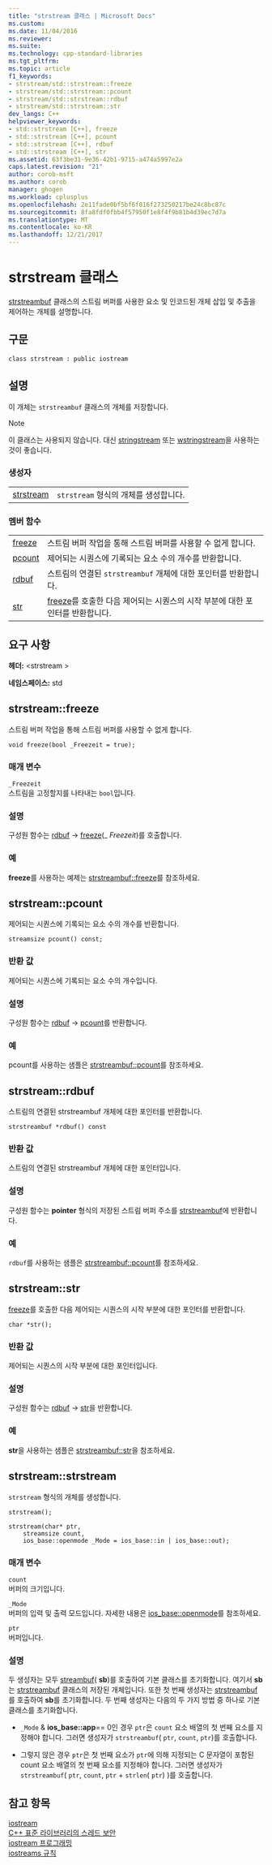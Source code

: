 ```yaml
---
title: "strstream 클래스 | Microsoft Docs"
ms.custom: 
ms.date: 11/04/2016
ms.reviewer: 
ms.suite: 
ms.technology: cpp-standard-libraries
ms.tgt_pltfrm: 
ms.topic: article
f1_keywords:
- strstream/std::strstream::freeze
- strstream/std::strstream::pcount
- strstream/std::strstream::rdbuf
- strstream/std::strstream::str
dev_langs: C++
helpviewer_keywords:
- std::strstream [C++], freeze
- std::strstream [C++], pcount
- std::strstream [C++], rdbuf
- std::strstream [C++], str
ms.assetid: 63f3be31-9e36-42b1-9715-a474a5997e2a
caps.latest.revision: "21"
author: corob-msft
ms.author: corob
manager: ghogen
ms.workload: cplusplus
ms.openlocfilehash: 2e11fade0bf5bf6f816f273250217be24c8bc87c
ms.sourcegitcommit: 8fa8fdf0fbb4f57950f1e8f4f9b81b4d39ec7d7a
ms.translationtype: MT
ms.contentlocale: ko-KR
ms.lasthandoff: 12/21/2017
---
```

# <a name="strstream-class"></a>strstream 클래스
[strstreambuf](../standard-library/strstreambuf-class.md) 클래스의 스트림 버퍼를 사용한 요소 및 인코드된 개체 삽입 및 추출을 제어하는 개체를 설명합니다.  
  
## <a name="syntax"></a>구문  
  
```
class strstream : public iostream
```  
  
## <a name="remarks"></a>설명  
 이 개체는 `strstreambuf` 클래스의 개체를 저장합니다.  
  
> [!NOTE]
>  이 클래스는 사용되지 않습니다. 대신 [stringstream](../standard-library/sstream-typedefs.md#stringstream) 또는 [wstringstream](../standard-library/sstream-typedefs.md#wstringstream)을 사용하는 것이 좋습니다.  
  
### <a name="constructors"></a>생성자  
  
|||  
|-|-|  
|[strstream](#strstream)|`strstream` 형식의 개체를 생성합니다.|  
  
### <a name="member-functions"></a>멤버 함수  
  
|||  
|-|-|  
|[freeze](#freeze)|스트림 버퍼 작업을 통해 스트림 버퍼를 사용할 수 없게 합니다.|  
|[pcount](#pcount)|제어되는 시퀀스에 기록되는 요소 수의 개수를 반환합니다.|  
|[rdbuf](#rdbuf)|스트림의 연결된 `strstreambuf` 개체에 대한 포인터를 반환합니다.|  
|[str](#str)|[freeze](../standard-library/strstreambuf-class.md#freeze)를 호출한 다음 제어되는 시퀀스의 시작 부분에 대한 포인터를 반환합니다.|  
  
## <a name="requirements"></a>요구 사항  
 **헤더:** \<strstream >  
  
 **네임스페이스:** std  
  
##  <a name="freeze"></a>  strstream::freeze  
 스트림 버퍼 작업을 통해 스트림 버퍼를 사용할 수 없게 합니다.  
  
```
void freeze(bool _Freezeit = true);
```  
  
### <a name="parameters"></a>매개 변수  
 `_Freezeit`  
 스트림을 고정할지를 나타내는 `bool`입니다.  
  
### <a name="remarks"></a>설명  
 구성원 함수는 [rdbuf](#rdbuf) -> [freeze](../standard-library/strstreambuf-class.md#freeze)(_ *Freezeit*)를 호출합니다.  
  
### <a name="example"></a>예  
  **freeze**를 사용하는 예제는 [strstreambuf::freeze](../standard-library/strstreambuf-class.md#freeze)를 참조하세요.  
  
##  <a name="pcount"></a>  strstream::pcount  
 제어되는 시퀀스에 기록되는 요소 수의 개수를 반환합니다.  
  
```
streamsize pcount() const;
```  
  
### <a name="return-value"></a>반환 값  
 제어되는 시퀀스에 기록되는 요소 수의 개수입니다.  
  
### <a name="remarks"></a>설명  
 구성원 함수는 [rdbuf](#rdbuf) -> [pcount](../standard-library/strstreambuf-class.md#pcount)를 반환합니다.  
  
### <a name="example"></a>예  
  pcount를 사용하는 샘플은 [strstreambuf::pcount](../standard-library/strstreambuf-class.md#pcount)를 참조하세요.  
  
##  <a name="rdbuf"></a>  strstream::rdbuf  
 스트림의 연결된 strstreambuf 개체에 대한 포인터를 반환합니다.  
  
```
strstreambuf *rdbuf() const
```  
  
### <a name="return-value"></a>반환 값  
 스트림의 연결된 strstreambuf 개체에 대한 포인터입니다.  
  
### <a name="remarks"></a>설명  
 구성원 함수는 **pointer** 형식의 저장된 스트림 버퍼 주소를 [strstreambuf](../standard-library/strstreambuf-class.md)에 반환합니다.  
  
### <a name="example"></a>예  
  `rdbuf`를 사용하는 샘플은 [strstreambuf::pcount](../standard-library/strstreambuf-class.md#pcount)를 참조하세요.  
  
##  <a name="str"></a>  strstream::str  
 [freeze](../standard-library/strstreambuf-class.md#freeze)를 호출한 다음 제어되는 시퀀스의 시작 부분에 대한 포인터를 반환합니다.  
  
```
char *str();
```  
  
### <a name="return-value"></a>반환 값  
 제어되는 시퀀스의 시작 부분에 대한 포인터입니다.  
  
### <a name="remarks"></a>설명  
 구성원 함수는 [rdbuf](#rdbuf) -> [str](../standard-library/strstreambuf-class.md#str)을 반환합니다.  
  
### <a name="example"></a>예  
  **str**을 사용하는 샘플은 [strstreambuf::str](../standard-library/strstreambuf-class.md#str)을 참조하세요.  
  
##  <a name="strstream"></a>  strstream::strstream  
 `strstream` 형식의 개체를 생성합니다.  
  
```
strstream();

strstream(char* ptr,
    streamsize count,
    ios_base::openmode _Mode = ios_base::in | ios_base::out);
```  
  
### <a name="parameters"></a>매개 변수  
 `count`  
 버퍼의 크기입니다.  
  
 `_Mode`  
 버퍼의 입력 및 출력 모드입니다. 자세한 내용은 [ios_base::openmode](../standard-library/ios-base-class.md#openmode)를 참조하세요.  
  
 `ptr`  
 버퍼입니다.  
  
### <a name="remarks"></a>설명  
 두 생성자는 모두 [streambuf](../standard-library/streambuf-typedefs.md#streambuf)( **sb**)를 호출하여 기본 클래스를 초기화합니다. 여기서 **sb**는 [strstreambuf](../standard-library/strstreambuf-class.md) 클래스의 저장된 개체입니다. 또한 첫 번째 생성자는 [strstreambuf](../standard-library/strstreambuf-class.md#strstreambuf)를 호출하여 **sb**를 초기화합니다. 두 번째 생성자는 다음의 두 가지 방법 중 하나로 기본 클래스를 초기화합니다.  
  
-   `_Mode` & **ios_base::app**== 0인 경우 `ptr`은 `count` 요소 배열의 첫 번째 요소를 지정해야 합니다. 그러면 생성자가 `strstreambuf`( `ptr`, `count`, `ptr`)를 호출합니다.  
  
-   그렇지 않은 경우 `ptr`은 첫 번째 요소가 `ptr`에 의해 지정되는 C 문자열이 포함된 count 요소 배열의 첫 번째 요소를 지정해야 합니다. 그러면 생성자가 `strstreambuf`( `ptr`, `count`, `ptr` + `strlen`( `ptr`) )를 호출합니다.  
  
## <a name="see-also"></a>참고 항목  
 [iostream](../standard-library/istream-typedefs.md#iostream)   
 [C++ 표준 라이브러리의 스레드 보안](../standard-library/thread-safety-in-the-cpp-standard-library.md)   
 [iostream 프로그래밍](../standard-library/iostream-programming.md)   
 [iostreams 규칙](../standard-library/iostreams-conventions.md)



